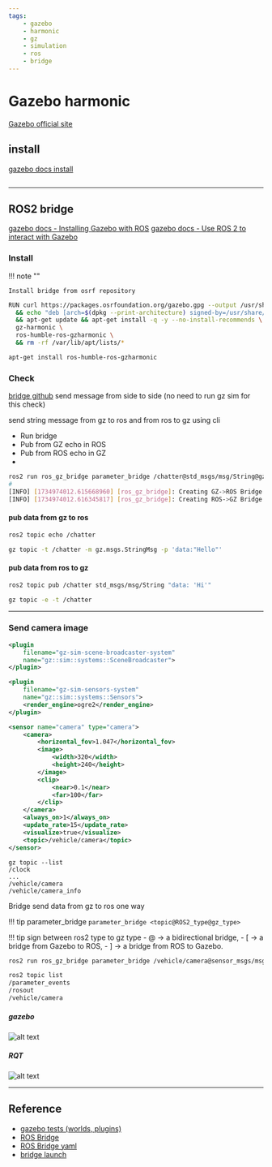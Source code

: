 ```yaml
---
tags:
    - gazebo
    - harmonic
    - gz
    - simulation
    - ros
    - bridge
---
```


# Gazebo harmonic
[Gazebo official site](https://gazebosim.org/docs/harmonic/getstarted/)


## install
[gazebo docs install](https://gazebosim.org/docs/harmonic/install_ubuntu/)

```bash
```

---

## ROS2 bridge

[gazebo docs - Installing Gazebo with ROS](https://gazebosim.org/docs/harmonic/ros_installation/)
[gazebo docs - Use ROS 2 to interact with Gazebo](https://gazebosim.org/docs/harmonic/ros2_integration/)


### Install

!!! note ""
     
    Install bridge from osrf repository

```bash title="set gazebo and bridge in dockerfile"
RUN curl https://packages.osrfoundation.org/gazebo.gpg --output /usr/share/keyrings/pkgs-osrf-archive-keyring.gpg \
  && echo "deb [arch=$(dpkg --print-architecture) signed-by=/usr/share/keyrings/pkgs-osrf-archive-keyring.gpg] http://packages.osrfoundation.org/gazebo/ubuntu-stable $(lsb_release -cs) main" | sudo tee /etc/apt/sources.list.d/gazebo-stable.list > /dev/null \
  && apt-get update && apt-get install -q -y --no-install-recommends \
  gz-harmonic \
  ros-humble-ros-gzharmonic \
  && rm -rf /var/lib/apt/lists/*
```

```bash
apt-get install ros-humble-ros-gzharmonic
```

### Check
[bridge github](https://github.com/gazebosim/ros_gz/blob/ros2/ros_gz_bridge/README.md)
send message from side to side
(no need to run gz sim for this check)

send string message from gz to ros and from ros to gz using cli
- Run bridge
- Pub from GZ echo in ROS
- Pub from ROS echo in GZ
- 
```bash title="Terminal1: bridge"
ros2 run ros_gz_bridge parameter_bridge /chatter@std_msgs/msg/String@gz.msgs.StringMsg
#
[INFO] [1734974012.615668960] [ros_gz_bridge]: Creating GZ->ROS Bridge: [/chatter (gz.msgs.StringMsg) -> /chatter (std_msgs/msg/String)] (Lazy 0)
[INFO] [1734974012.616345817] [ros_gz_bridge]: Creating ROS->GZ Bridge: [/chatter (std_msgs/msg/String) -> /chatter (gz.msgs.StringMsg)] (Lazy 0)
```

#### pub data from gz to ros
```bash title="Terminal2: ros subscribe"
ros2 topic echo /chatter
```

```bash title="Terminal3: gz pub"
gz topic -t /chatter -m gz.msgs.StringMsg -p 'data:"Hello"'
```

#### pub data from ros to gz

```bash title="Terminal2: ros pub"
ros2 topic pub /chatter std_msgs/msg/String "data: 'Hi'"
```

```bash title="Terminal3: gz sub"
gz topic -e -t /chatter
```

---

### Send camera image

```xml
<plugin
    filename="gz-sim-scene-broadcaster-system"
    name="gz::sim::systems::SceneBroadcaster">
</plugin>

<plugin
    filename="gz-sim-sensors-system"
    name="gz::sim::systems::Sensors">
    <render_engine>ogre2</render_engine>
</plugin>
```

```xml
<sensor name="camera" type="camera">
    <camera>
        <horizontal_fov>1.047</horizontal_fov>
        <image>
            <width>320</width>
            <height>240</height>
        </image>
        <clip>
            <near>0.1</near>
            <far>100</far>
        </clip>
    </camera>
    <always_on>1</always_on>
    <update_rate>15</update_rate>
    <visualize>true</visualize>
    <topic>/vehicle/camera</topic>
</sensor>
```
```
gz topic --list
/clock
...
/vehicle/camera
/vehicle/camera_info
```

Bridge send data from gz to ros one way

!!! tip parameter_bridge
    ```
    parameter_bridge <topic@ROS2_type@gz_type>
    ```

!!! tip sign between ros2 type to gz type
    - @  → a bidirectional bridge, 
    - [  → a bridge from Gazebo to ROS,
    - ]  → a bridge from ROS to Gazebo.
     


```bash title="bridge"
ros2 run ros_gz_bridge parameter_bridge /vehicle/camera@sensor_msgs/msg/Image[gz.msgs.Image

```

```bash
ros2 topic list
/parameter_events
/rosout
/vehicle/camera
```

##### gazebo
![alt text](images/gazebo_with_camera.png)


##### RQT

![alt text](images/rqt_image_view.png)

---

## Reference
- [gazebo tests (worlds, plugins)](https://github.com/gazebosim/gz-sim/tree/gz-sim9/test)
- [ROS Bridge](https://github.com/gazebosim/ros_gz/blob/ros2/ros_gz_bridge/README.md)
- [ROS Bridge yaml](https://github.com/gazebosim/ros_gz/blob/jazzy/ros_gz_bridge/README.md#example-1a-gazebo-transport-talker-and-ros-2-listener)
- [bridge launch](https://gazebosim.org/docs/harmonic/ros2_integration/)